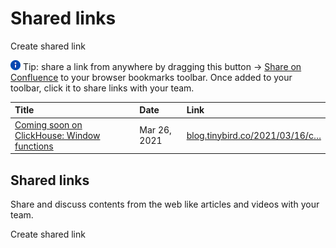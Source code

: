 # Shared links

 Create shared link

![\(info\)](.gitbook/assets/information.png) Tip: share a link from anywhere by dragging this button → [Share on Confluence](javascript:%28function%28%29{var%20screenWidth=screen.width,screenHeight=screen.height,popupWidth=640,popupHeight=580,popupLeft=0,popupTop=0;%20if%28screenWidth>popupWidth%29{popupLeft=Math.round%28%28screenWidth/2%29-%28popupWidth/2%29%29;}if%28screenHeight>popupHeight%29{popupTop=Math.round%28%28screenHeight/2%29-%28popupHeight/2%29%29;}window.open%28'https://altinity.atlassian.net/wiki/plugins/sharelinksbookmarklet/bookmarklet.action?bookmarkedURL='+encodeURIComponent%28window.location.href%29,%20'','left='+popupLeft+',top='+popupTop+',width='+popupWidth+',height='+popupHeight+',personalbar=0,toolbar=0,scrollbars=1,resizable=1'%29;}%28%29%29;) to your browser bookmarks toolbar. Once added to your toolbar, click it to share links with your team.

| Title | Date | Link |
| :--- | :--- | :--- |
| [Coming soon on ClickHouse: Window functions](/wiki/spaces/CHKB/pages/140476417/Coming+soon+on+ClickHouse%3A+Window+functions) | Mar 26, 2021 | [blog.tinybird.co/2021/03/16/c…](https://blog.tinybird.co/2021/03/16/coming-soon-on-clickhouse-window-functions/) |

## Shared links

Share and discuss contents from the web like articles and videos with your team.

Create shared link

